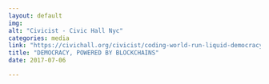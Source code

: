 ```yaml
---
layout: default
img:
alt: "Civicist - Civic Hall Nyc"
categories: media
link: "https://civichall.org/civicist/coding-world-run-liquid-democracy-powered-blockchains/"
title: "DEMOCRACY, POWERED BY BLOCKCHAINS"
date: 2017-07-06

---
```

